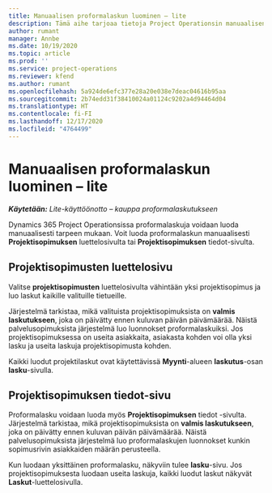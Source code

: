 ```yaml
---
title: Manuaalisen proformalaskun luominen – lite
description: Tämä aihe tarjoaa tietoja Project Operationsin manuaalisen proformalaskun luomisesta.
author: rumant
manager: Annbe
ms.date: 10/19/2020
ms.topic: article
ms.prod: ''
ms.service: project-operations
ms.reviewer: kfend
ms.author: rumant
ms.openlocfilehash: 5a924de6efc377e28a20e038e7deac04616b95aa
ms.sourcegitcommit: 2b74edd31f38410024a01124c9202a4d94464d04
ms.translationtype: HT
ms.contentlocale: fi-FI
ms.lasthandoff: 12/17/2020
ms.locfileid: "4764499"
---
```

# <a name="create-a-manual-proforma-invoice---lite"></a>Manuaalisen proformalaskun luominen – lite

_**Käytetään:** Lite-käyttöönotto – kauppa proformalaskutukseen_

Dynamics 365 Project Operationsissa proformalaskuja voidaan luoda manuaalisesti tarpeen mukaan. Voit luoda proformalaskun manuaalisesti **Projektisopimuksen** luettelosivulta tai **Projektisopimuksen** tiedot-sivulta.

##  <a name="project-contracts-list-page"></a>Projektisopimusten luettelosivu

Valitse **projektisopimusten** luettelosivulta vähintään yksi projektisopimus ja luo laskut kaikille valituille tietueille.

Järjestelmä tarkistaa, mikä valituista projektisopimuksista on **valmis laskutukseen**, joka on päivätty ennen kuluvan päivän päivämäärää. Näistä palvelusopimuksista järjestelmä luo luonnokset proformalaskuiksi. Jos projektisopimuksessa on useita asiakkaita, asiakasta kohden voi olla yksi lasku ja useita laskuja projektisopimusta kohden.

Kaikki luodut projektilaskut ovat käytettävissä **Myynti**-alueen **laskutus**-osan **lasku**-sivulla.

## <a name="project-contract-details-page"></a>Projektisopimuksen tiedot-sivu

Proformalasku voidaan luoda myös **Projektisopimuksen** tiedot -sivulta. Järjestelmä tarkistaa, mikä projektisopimuksista on **valmis laskutukseen**, joka on päivätty ennen kuluvan päivän päivämäärää. Näistä palvelusopimuksista järjestelmä luo proformalaskujen luonnokset kunkin sopimusrivin asiakkaiden määrän perusteella.

Kun luodaan yksittäinen proformalasku, näkyviin tulee **lasku**-sivu. Jos projektisopimuksesta luodaan useita laskuja, kaikki luodut laskut näkyvät **Laskut**-luettelosivulla.
